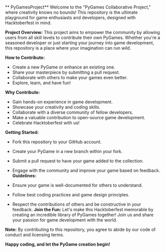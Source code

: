 ** PyGamesProject**
Welcome to the "PyGames Collaborative Project," where creativity knows no bounds! This repository is the ultimate playground for game enthusiasts and developers, designed with Hacktoberfest in mind.

**Project Overview:**
This project aims to empower the community by allowing users from all skill levels to contribute their own PyGames. Whether you're a seasoned developer or just starting your journey into game development, this repository is a place where your imagination can run wild.

**How to Contribute:**

- Create a new PyGame or enhance an existing one.
- Share your masterpiece by submitting a pull request.
- Collaborate with others to make your games even better.
- Explore, learn, and have fun!
  
**Why Contribute:**

- Gain hands-on experience in game development.
- Showcase your creativity and coding skills.
- Collaborate with a diverse community of fellow developers.
- Make a valuable contribution to open-source game development.
- Celebrate Hacktoberfest with us!
  
**Getting Started:**

- Fork this repository to your GitHub account.
- Create your PyGame in a new branch within your fork.
- Submit a pull request to have your game added to the collection.
- Engage with the community and improve your game based on feedback.
**Guidelines:**

- Ensure your game is well-documented for others to understand.
- Follow best coding practices and game design principles.
- Respect the contributions of others and be constructive in your feedback.
**Join the Fun:**
Let's make this Hacktoberfest memorable by creating an incredible library of PyGames together! Join us and share your passion for game development with the world.

**Note:**
By contributing to this repository, you agree to abide by our code of conduct and licensing terms.

**Happy coding, and let the PyGame creation begin!**







